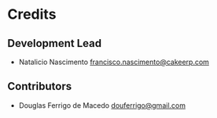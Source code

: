 # Credits

## Development Lead

- Natalicio Nascimento <francisco.nascimento@cakeerp.com>

## Contributors

- Douglas Ferrigo de Macedo <douferrigo@gmail.com>
